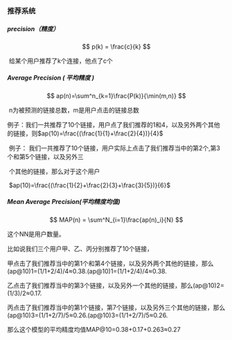 ### 推荐系统

##### precision（精度）

$$
p(k) = \frac{c}{k}
$$

​	给某个用户推荐了k个连接，他点了c个

##### Average Precision ( 平均精度 )

$$
ap(n)=\sum^n_{k=1}\frac{P(k)}{\min(m,n)}
$$

​	n为被预测的链接总数，m是用户点击的链接总数

​	例子：我们一共推荐了10个链接，用户点了我们推荐的1和4，以及另外两个其他的链接，则
​										$ap(10)=\frac{(\frac{1}{1}+\frac{2}{4})}{4}$

​	例子： 我们一共推荐了10个链接，用户实际上点击了我们推荐当中的第2个,第3个和第5个链接，以及另外三

​		     个其他的链接，那么对于这个用户

​										$ap(10)=\frac{(\frac{1}{2}+\frac{2}{3}+\frac{3}{5})}{6}$

##### Mean Average Precision(平均精度均值)

$$
MAP(n) = \sum^N_{i=1}\frac{ap(n)_i}{N}
$$

这个NN是用户数量。

比如说我们三个用户甲、乙、丙分别推荐了10个链接，

甲点击了我们推荐当中的第1个和第4个链接，以及另外两个其他的链接，那么(ap@10)1=(1/1+2/4)/4≈0.38.(ap@10)1=(1/1+2/4)/4≈0.38.

乙点击了我们推荐当中的第3个链接，以及另外一个其他的链接，那么(ap@10)2=(1/3)/2≈0.17.

丙点击了我们推荐当中的第1个链接，第7个链接，以及另外三个其他的链接，那么(ap@10)3=(1/1+2/7)/5≈0.26.(ap@10)3=(1/1+2/7)/5≈0.26.

那么这个模型的平均精度均值MAP@10=0.38+0.17+0.263≈0.27